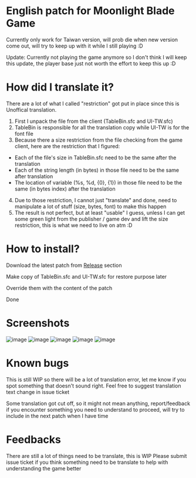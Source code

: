 # English patch for Moonlight Blade Game

Currently only work for Taiwan version, will prob die when new version come out, will try to keep up with it while I still playing :D

Update: Currently not playing the game anymore so I don't think I will keep this update, the player base just not worth the effort to keep this up :D

# How did I translate it?

There are a lot of what I called "restriction" got put in place since this is Unoffical translation.

1. First I unpack the file from the client (TableBin.sfc and UI-TW.sfc)
2. TableBin is responsible for all the translation copy while UI-TW is for the font file
3. Because there a size restriction from the file checking from the game client, here are the restriction that I figured:
- Each of the file's size in TableBin.sfc need to be the same after the translation
- Each of the string length (in bytes) in those file need to be the same after translation
- The location of variable (%s, %d, {0}, {1}) in those file need to be the same (in bytes index) after the translation
4. Due to those restriction, I cannot just "translate" and done, need to manipulate a lot of stuff (size, bytes, font) to make this happen
5. The result is not perfect, but at least "usable" I guess, unless I can get some green light from the publisher / game dev and lift the size restriction, this is what we need to live on atm :D

# How to install?

Download the latest patch from [Release](https://github.com/nguyennk/moonlight-blade-eng-patch/releases) section

Make copy of TableBin.sfc and UI-TW.sfc for restore purpose later

Override them with the content of the patch

Done

# Screenshots

![image](https://user-images.githubusercontent.com/1538969/220077213-0d9342b4-464e-4dfd-8454-f3c80b689a47.png)
![image](https://user-images.githubusercontent.com/1538969/220077287-176a0291-a471-4925-a79b-726e5536ba68.png)
![image](https://user-images.githubusercontent.com/1538969/220077403-e08ab137-5c34-427d-a1c5-1b99d862b7d0.png)
![image](https://user-images.githubusercontent.com/1538969/220077556-416ea4b4-31d2-43b9-a37e-8d3f3e652b6d.png)
![image](https://user-images.githubusercontent.com/1538969/220077590-c8345aaa-bc00-459b-8f0d-e85adaca1b07.png)

# Known bugs

This is still WIP so there will be a lot of translation error, let me know if you spot something that doesn't sound right. Feel free to suggest translation text change in issue ticket

Some translation got cut off, so it might not mean anything, report/feedback if you encounter something you need to understand to proceed, will try to include in the next patch when I have time

# Feedbacks

There are still a lot of things need to be translate, this is WIP
Please submit issue ticket if you think something need to be translate to help with understanding the game better

